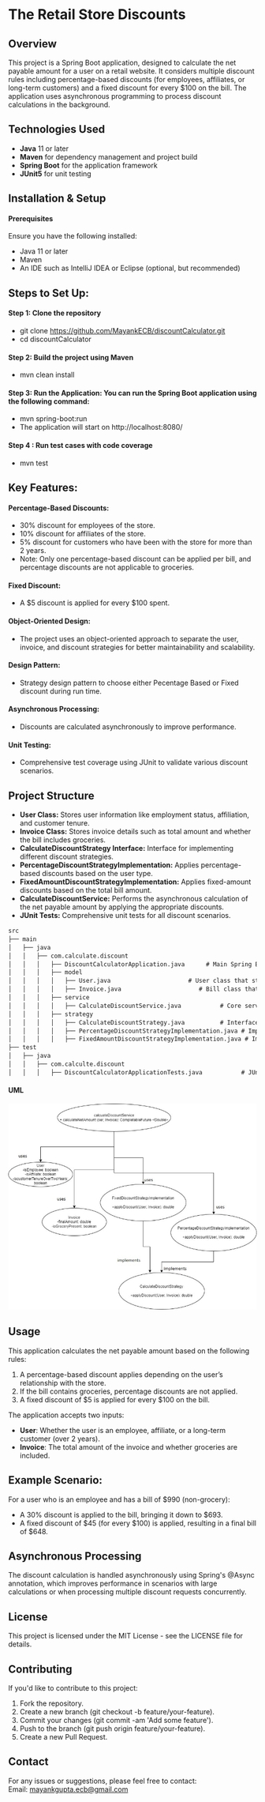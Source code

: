 
# The Retail Store Discounts

## Overview
This project is a Spring Boot application, designed to calculate the net payable amount for a user on a retail website. 
It considers multiple discount rules including percentage-based discounts (for employees, affiliates, or long-term customers) and a fixed discount for every $100 on the bill. 
The application uses asynchronous programming to process discount calculations in the background.

## Technologies Used
 - **Java** 11 or later
- **Maven** for dependency management and project build
- **Spring Boot** for the application framework
- **JUnit5** for unit testing

## Installation & Setup
#### Prerequisites
Ensure you have the following installed:
 - Java 11 or later
 - Maven
 - An IDE such as IntelliJ IDEA or Eclipse (optional, but recommended)

## Steps to Set Up:
#### Step 1: Clone the repository

 - git clone https://github.com/MayankECB/discountCalculator.git
 - cd discountCalculator

#### Step 2: Build the project using Maven
 - mvn clean install

#### Step 3: Run the Application: You can run the Spring Boot application using the following command:
 - mvn spring-boot:run
 - The application will start on http://localhost:8080/

#### Step 4 : Run test cases with code coverage
 - mvn test

## Key Features:
#### Percentage-Based Discounts:
 - 30% discount for employees of the store.
 - 10% discount for affiliates of the store.
 - 5% discount for customers who have been with the store for more than 2 years.
 - Note: Only one percentage-based discount can be applied per bill, and percentage discounts are not applicable to groceries.

#### Fixed Discount:
 - A $5 discount is applied for every $100 spent.

#### Object-Oriented Design:
 - The project uses an object-oriented approach to separate the user, invoice, and discount strategies for better maintainability and scalability.

#### Design Pattern:
 - Strategy design pattern to choose either Pecentage Based or Fixed discount during run time.

#### Asynchronous Processing:
 - Discounts are calculated asynchronously to improve performance.

#### Unit Testing:
 - Comprehensive test coverage using JUnit to validate various discount scenarios.
      
## Project Structure
 - **User Class:** Stores user information like employment status, affiliation, and customer tenure.
 - **Invoice Class:** Stores invoice details such as total amount and whether the bill includes groceries.
 - **CalculateDiscountStrategy Interface:** Interface for implementing different discount strategies.
 - **PercentageDiscountStrategyImplementation:** Applies percentage-based discounts based on the user type.
 - **FixedAmountDiscountStrategyImplementation:** Applies fixed-amount discounts based on the total bill amount.
 - **CalculateDiscountService:** Performs the asynchronous calculation of the net payable amount by applying the appropriate discounts.
 - **JUnit Tests:** Comprehensive unit tests for all discount scenarios.

```md
src
├── main
│   ├── java
│   │   ├── com.calculate.discount
│   │   │   ├── DiscountCalculatorApplication.java      # Main Spring Boot Application Class
│   │   │   ├── model
│   │   │   │   ├── User.java                      # User class that stores user information
│   │   │   │   ├── Invoice.java                      # Bill class that stores the bill amount and type
│   │   │   ├── service
│   │   │   │   ├── CalculateDiscountService.java           # Core service to calculate discounts asynchronously
│   │   │   ├── strategy
│   │   │   │   ├── CalculateDiscountStrategy.java          # Interface for different discount strategies
│   │   │   │   ├── PercentageDiscountStrategyImplementation.java # Implementation for percentage-based discount
│   │   │   │   ├── FixedAmountDiscountStrategyImplementation.java # Implementation for fixed discount
├── test
│   ├── java
│   │   ├── com.calculte.discount
│   │   │   ├── DiscountCalculatorApplicationTests.java           # JUnit test cases for discount calculation
```

#### UML 
![alt text](https://github.com/MayankECB/discountCalculator/blob/master/src/main/resources/UML%20diagram.jpg?raw=true)


## Usage
This application calculates the net payable amount based on the following rules:
<ol>
<li>A percentage-based discount applies depending on the user’s relationship with the store.</li>
<li>If the bill contains groceries, percentage discounts are not applied.</li>
<li>A fixed discount of $5 is applied for every $100 on the bill.</li>
</ol>
The application accepts two inputs:

 - **User**: Whether the user is an employee, affiliate, or a long-term customer (over 2 years).
 - **Invoice**: The total amount of the invoice and whether groceries are included.

## Example Scenario:
For a user who is an employee and has a bill of $990 (non-grocery):
 - A 30% discount is applied to the bill, bringing it down to $693.
 - A fixed discount of $45 (for every $100) is applied, resulting in a final bill of $648.

## Asynchronous Processing
The discount calculation is handled asynchronously using Spring's @Async annotation, which improves performance in scenarios with large calculations or when processing multiple discount requests concurrently.

## License
This project is licensed under the MIT License - see the LICENSE file for details.

## Contributing
If you'd like to contribute to this project:
<ol>
 <li>Fork the repository.</li>
 <li>Create a new branch (git checkout -b feature/your-feature).</li>
 <li>Commit your changes (git commit -am 'Add some feature').</li>
 <li>Push to the branch (git push origin feature/your-feature).</li>
 <li>Create a new Pull Request.</li>
</ol>

## Contact
For any issues or suggestions, please feel free to contact:
<br>Email: mayankgupta.ecb@gmail.com</br>

